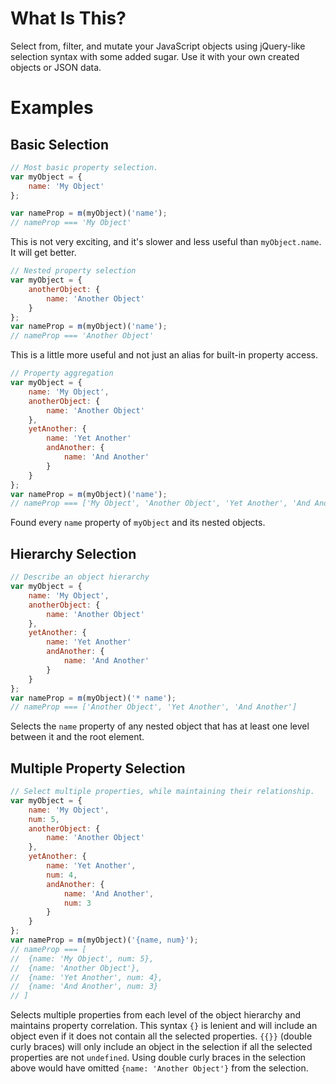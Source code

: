What Is This?
=============
Select from, filter, and mutate your JavaScript objects using jQuery-like selection
syntax with some added sugar.  Use it with your own created objects or JSON data.

Examples
========
Basic Selection
---------------
```javascript
// Most basic property selection.
var myObject = {
	name: 'My Object'
};

var nameProp = m(myObject)('name');
// nameProp === 'My Object'
```
This is not very exciting, and it's slower and less useful than `myObject.name`.
It will get better.

```javascript
// Nested property selection
var myObject = {
	anotherObject: {
		name: 'Another Object'
	}
};
var nameProp = m(myObject)('name');
// nameProp === 'Another Object'
```
This is a little more useful and not just an alias for built-in property access.

```javascript
// Property aggregation
var myObject = {
	name: 'My Object',
	anotherObject: {
		name: 'Another Object'
	},
	yetAnother: {
		name: 'Yet Another'
		andAnother: {
			name: 'And Another'
		}
	}
};
var nameProp = m(myObject)('name');
// nameProp === ['My Object', 'Another Object', 'Yet Another', 'And Another']
```
Found every `name` property of `myObject` and its nested objects.

Hierarchy Selection
-------------------
```javascript
// Describe an object hierarchy
var myObject = {
	name: 'My Object',
	anotherObject: {
		name: 'Another Object'
	},
	yetAnother: {
		name: 'Yet Another'
		andAnother: {
			name: 'And Another'
		}
	}
};
var nameProp = m(myObject)('* name');
// nameProp === ['Another Object', 'Yet Another', 'And Another']
```
Selects the `name` property of any nested object that has at least one level
between it and the root element.

Multiple Property Selection
---------------------------
```javascript
// Select multiple properties, while maintaining their relationship.
var myObject = {
	name: 'My Object',
	num: 5,
	anotherObject: {
		name: 'Another Object'
	},
	yetAnother: {
		name: 'Yet Another',
		num: 4,
		andAnother: {
			name: 'And Another',
			num: 3
		}
	}
};
var nameProp = m(myObject)('{name, num}');
// nameProp === [
//	{name: 'My Object', num: 5},
//	{name: 'Another Object'},
//	{name: 'Yet Another', num: 4},
//	{name: 'And Another', num: 3}
// ]
```
Selects multiple properties from each level of the object hierarchy and maintains
property correlation.  This syntax `{}` is lenient and will include an object even
if it does not contain all the selected properties.  `{{}}` (double curly braces)
will only include an object in the selection if all the selected properties are
not `undefined`.  Using double curly braces in the selection above would have
omitted `{name: 'Another Object'}` from the selection.
